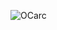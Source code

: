 
![OCarc](https://user-images.githubusercontent.com/43290241/117355181-db8f5880-aecf-11eb-9f2a-afa916e266b2.PNG)


